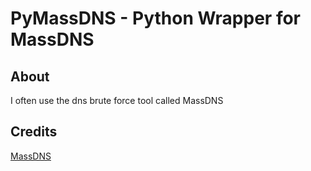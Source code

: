 # PyMassDNS - Python Wrapper for MassDNS

## About

I often use the dns brute force tool called MassDNS

## Credits

[MassDNS](https://github.com/blechschmidt/massdns)
